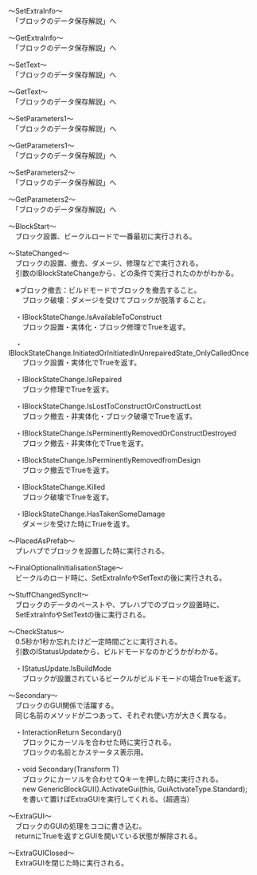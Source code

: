 ～SetExtraInfo～  
　「ブロックのデータ保存解説」へ  

～GetExtraInfo～  
　「ブロックのデータ保存解説」へ  

～SetText～  
　「ブロックのデータ保存解説」へ  

～GetText～  
　「ブロックのデータ保存解説」へ  

～SetParameters1～  
　「ブロックのデータ保存解説」へ  

～GetParameters1～  
　「ブロックのデータ保存解説」へ  

～SetParameters2～  
　「ブロックのデータ保存解説」へ  

～GetParameters2～  
　「ブロックのデータ保存解説」へ  

～BlockStart～  
　ブロック設置、ビークルロードで一番最初に実行される。  

～StateChanged～  
　ブロックの設置、撤去、ダメージ、修理などで実行される。  
　引数のIBlockStateChangeから、どの条件で実行されたのかがわかる。  

　※ブロック撤去：ビルドモードでブロックを撤去すること。  
　　ブロック破壊：ダメージを受けてブロックが脱落すること。  

　・IBlockStateChange.IsAvailableToConstruct  
　　ブロック設置・実体化・ブロック修理でTrueを返す。  

　・IBlockStateChange.InitiatedOrInitiatedInUnrepairedState_OnlyCalledOnce  
　　ブロック設置・実体化でTrueを返す。  

　・IBlockStateChange.IsRepaired  
　　ブロック修理でTrueを返す。  

　・IBlockStateChange.IsLostToConstructOrConstructLost  
　　ブロック撤去・非実体化・ブロック破壊でTrueを返す。  

　・IBlockStateChange.IsPerminentlyRemovedOrConstructDestroyed  
　　ブロック撤去・非実体化でTrueを返す。  

　・IBlockStateChange.IsPerminentlyRemovedfromDesign  
　　ブロック撤去でTrueを返す。  

　・IBlockStateChange.Killed  
　　ブロック破壊でTrueを返す。  

　・IBlockStateChange.HasTakenSomeDamage  
　　ダメージを受けた時にTrueを返す。  

～PlacedAsPrefab～  
　プレハブでブロックを設置した時に実行される。  

～FinalOptionalInitialisationStage～  
　ビークルのロード時に、SetExtraInfoやSetTextの後に実行される。  

～StuffChangedSyncIt～  
　ブロックのデータのペーストや、プレハブでのブロック設置時に、  
　SetExtraInfoやSetTextの後に実行される。  

～CheckStatus～  
　0.5秒か1秒か忘れたけど一定時間ごとに実行される。  
　引数のIStatusUpdateから、ビルドモードなのかどうかがわかる。  
 
　・IStatusUpdate.IsBuildMode  
　　ブロックが設置されているビークルがビルドモードの場合Trueを返す。  

～Secondary～  
　ブロックのGUI関係で活躍する。  
　同じ名前のメソッドが二つあって、それぞれ使い方が大きく異なる。  

　・InteractionReturn Secondary()  
　　ブロックにカーソルを合わせた時に実行される。  
　　ブロックの名前とかステータス表示用。  

　・void Secondary(Transform T)  
　　ブロックにカーソルを合わせてQキーを押した時に実行される。  
　　new GenericBlockGUI().ActivateGui(this, GuiActivateType.Standard);  
　　を書いて置けばExtraGUIを実行してくれる。（超適当）  

～ExtraGUI～  
　ブロックのGUIの処理をココに書き込む。  
　returnにTrueを返すとGUIを開いている状態が解除される。  

～ExtraGUIClosed～  
　ExtraGUIを閉じた時に実行される。  


